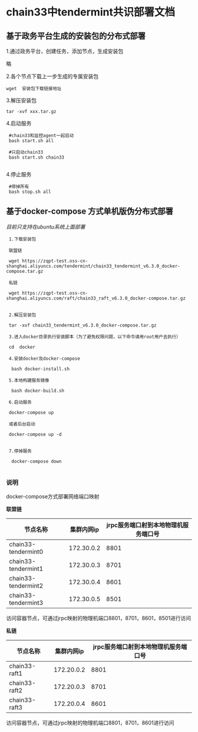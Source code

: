 # chain33中tendermint共识部署文档

## 基于政务平台生成的安装包的分布式部署

1.通过政务平台，创建任务，添加节点，生成安装包

  略
  
2.各个节点下载上一步生成的专属安装包

 ```
 wget  安装包下载链接地址
 ```

3.解压安装包

 ```
 tar -xvf xxx.tar.gz
 ```
 
 
4.启动服务
 
 ```
  #chain33和监控agent一起启动 
  bash start.sh all
  
  #只启动chain33
  bash start.sh chain33
  
 ```
 
 4.停止服务
 
 ```
  #停掉所有
  bash stop.sh all
 ```

## 基于docker-compose 方式单机版伪分布式部署

*目前只支持在ubuntu系统上面部署*

```
 1.下载安装包
 
 联盟链
 
 wget https://zqpt-test.oss-cn-shanghai.aliyuncs.com/tendermint/chain33_tendermint_v6.3.0_docker-compose.tar.gz
 
 私链
 
 wget https://zqpt-test.oss-cn-shanghai.aliyuncs.com/raft/chain33_raft_v6.3.0_docker-compose.tar.gz
 
 
 2.解压安装包
 
 tar -xvf chain33_tendermint_v6.3.0_docker-compose.tar.gz
 
 3.进入docker目录执行安装脚本（为了避免权限问题，以下命令请用root用户去执行）
 
 cd  docker
 
 4.安装docker及docker-compose
 
  bash docker-install.sh
  
 5.本地构建服务镜像
 
  bash docker-build.sh
  
 6.启动服务
 
 docker-compose up 

 或者后台启动
 
 docker-compose up -d
 
 
 7.停掉服务
 
  docker-compose down
 
```
### 说明

docker-compose方式部署网络端口映射

**联盟链**

节点名称|集群内网ip|jrpc服务端口射到本地物理机服务端口号
--|--|--
chain33-tendermint0|172.30.0.2|8801
chain33-tendermint1|172.30.0.3|8701
chain33-tendermint2|172.30.0.4|8601
chain33-tendermint3|172.30.0.5|8501

访问容器节点，可通过jrpc映射的物理机端口8801，8701，8601，8501进行访问

**私链**

节点名称|集群内网ip|jrpc服务端口射到本地物理机服务端口号
--|--|--
chain33-raft1|172.20.0.2|8801
chain33-raft2|172.20.0.3|8701
chain33-raft3|172.20.0.4|8601

访问容器节点，可通过jrpc映射的物理机端口8801，8701，8601进行访问
